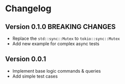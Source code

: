 # Changelog

## Version 0.1.0 BREAKING CHANGES
* Replace the `std::sync::Mutex` to `tokio::sync::Mutex`
* Add new example for complex async tests

## Version 0.0.1
* Implement base logic commands & queries
* Add simple test cases